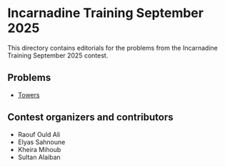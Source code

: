 # Incarnadine Training September 2025

This directory contains editorials for the problems from the Incarnadine Training September 2025 contest.

## Problems

* [Towers](towers.md)




## Contest organizers and contributors

- Raouf Ould Ali
- Elyas Sahnoune
- Kheira Mihoub
- Sultan Alaiban
